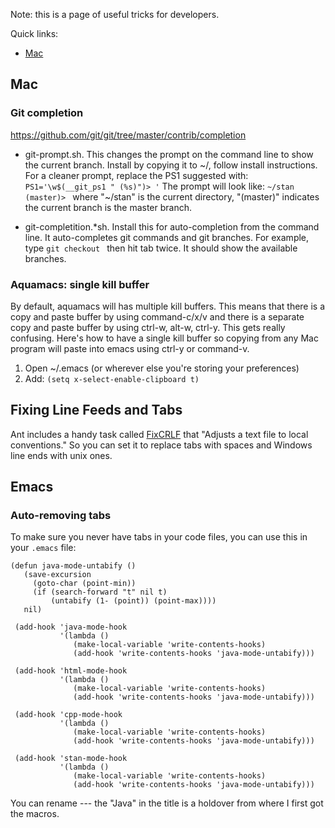 Note: this is a page of useful tricks for developers. 

Quick links:
* [Mac](#mac)

## Mac 

### Git completion
https://github.com/git/git/tree/master/contrib/completion

* git-prompt.sh. This changes the prompt on the command line to show the current branch. Install by copying it to ~/, follow install instructions. For a cleaner prompt, replace the PS1 suggested with: 
`PS1='\w$(__git_ps1 " (%s)")> '`
The prompt will look like:
`~/stan (master)> `
where "~/stan" is the current directory, "(master)" indicates the current branch is the master branch.

* git-completition.*sh. Install this for auto-completion from the command line. It auto-completes git commands and git branches. For example, type `git checkout ` then hit tab twice. It should show the available branches.

### Aquamacs: single kill buffer
By default, aquamacs will has multiple kill buffers. This means that there is a copy and paste buffer by using command-c/x/v and there is a separate copy and paste buffer by using ctrl-w, alt-w, ctrl-y. This gets really confusing. Here's how to have a single kill buffer so copying from any Mac program will paste into emacs using ctrl-y or command-v.

1. Open ~/.emacs (or wherever else you're storing your preferences)
2. Add: `(setq x-select-enable-clipboard t)`

## Fixing Line Feeds and Tabs

Ant includes a handy task called <a href="http://ant.apache.org/manual/Tasks/fixcrlf.html">FixCRLF</a> that "Adjusts a text file to local conventions."  So you can set it to replace tabs with spaces and Windows line ends with unix ones.

## Emacs

### Auto-removing tabs

To make sure you never have tabs in your code files, you can use this in your ```.emacs``` file:

```
(defun java-mode-untabify ()
   (save-excursion
     (goto-char (point-min))
     (if (search-forward "t" nil t)
         (untabify (1- (point)) (point-max))))
   nil)

 (add-hook 'java-mode-hook
           '(lambda ()
              (make-local-variable 'write-contents-hooks)
              (add-hook 'write-contents-hooks 'java-mode-untabify)))

 (add-hook 'html-mode-hook
           '(lambda ()
              (make-local-variable 'write-contents-hooks)
              (add-hook 'write-contents-hooks 'java-mode-untabify)))

 (add-hook 'cpp-mode-hook
           '(lambda ()
              (make-local-variable 'write-contents-hooks)
              (add-hook 'write-contents-hooks 'java-mode-untabify)))

 (add-hook 'stan-mode-hook
           '(lambda ()
              (make-local-variable 'write-contents-hooks)
              (add-hook 'write-contents-hooks 'java-mode-untabify)))
```

You can rename --- the "Java" in the title is a holdover from where I first got the macros.
